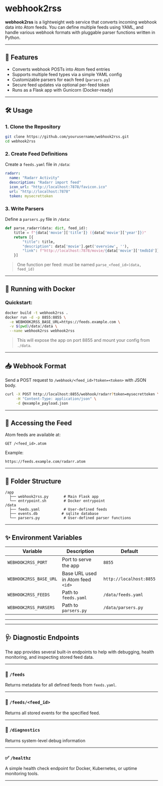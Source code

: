 # webhook2rss

**webhook2rss** is a lightweight web service that converts incoming webhook data into Atom feeds. You can define multiple feeds using YAML, and handle various webhook formats with pluggable parser functions written in Python.

---

## 🚀 Features

- Converts webhook POSTs into Atom feed entries
- Supports multiple feed types via a simple YAML config
- Customizable parsers for each feed (`parsers.py`)
- Secure feed updates via optional per-feed token
- Runs as a Flask app with Gunicorn (Docker-ready)

---

## 🛠️ Usage

### 1. Clone the Repository

```bash
git clone https://github.com/yourusername/webhook2rss.git
cd webhook2rss
```

### 2. Create Feed Definitions

Create a `feeds.yaml` file in `/data`:

```yaml
radarr:
  name: "Radarr Activity"
  description: "Radarr import feed"
  icon_url: "http://localhost:7878/favicon.ico"
  url: "http://localhost:7878"
  token: mysecrettoken
```

### 3. Write Parsers

Define a `parsers.py` file in `/data`:

```python
def parse_radarr(data: dict, feed_id):
    title = f"{data['movie']['title']} ({data['movie']['year']})"
    return [{
        "title": title,
        "description": data['movie'].get('overview', ''),
        "link": f"http://localhost:7878/movie/{data['movie']['tmdbId']}"
    }]
```

> One function per feed: must be named `parse_<feed_id>(data, feed_id)`

---

## 🐳 Running with Docker

### Quickstart:

```bash
docker build -t webhook2rss .
docker run -d -p 8855:8855 \
  -e WEBHOOK2RSS_BASE_URL=https://feeds.example.com \
  -v $(pwd)/data:/data \
  --name webhook2rss webhook2rss
```

> This will expose the app on port 8855 and mount your config from `./data`.

---

## 📥 Webhook Format

Send a POST request to `/webhook/<feed_id>?token=<token>` with JSON body.

```bash
curl -X POST http://localhost:8855/webhook/radarr?token=mysecrettoken \
     -H "Content-Type: application/json" \
     -d @example_payload.json
```

---

## 📡 Accessing the Feed

Atom feeds are available at:

```
GET /<feed_id>.atom
```

Example:

```
https://feeds.example.com/radarr.atom
```

---

## 📁 Folder Structure

```
/app
  ├── webhook2rss.py       # Main Flask app
  └── entrypoint.sh        # Docker entrypoint
/data
  ├── feeds.yaml           # User-defined feeds
  ├── events.db           # sqlite database
  └── parsers.py           # User-defined parser functions
```

---

## ✨ Environment Variables

| Variable                | Description                             | Default                  |
|-------------------------|-----------------------------------------|--------------------------|
| `WEBHOOK2RSS_PORT`      | Port to serve the app                   | `8855`                   |
| `WEBHOOK2RSS_BASE_URL`  | Base URL used in Atom feed `<id>`       | `http://localhost:8855`  |
| `WEBHOOK2RSS_FEEDS`     | Path to `feeds.yaml`                    | `/data/feeds.yaml`       |
| `WEBHOOK2RSS_PARSERS`   | Path to `parsers.py`                    | `/data/parsers.py`       |

---
---

## 🩺 Diagnostic Endpoints

The app provides several built-in endpoints to help with debugging, health monitoring, and inspecting stored feed data.

---

### 📘 `/feeds`

Returns metadata for all defined feeds from `feeds.yaml`.

---

### 📗 `/feeds/<feed_id>`

Returns all stored events for the specified feed.

---

### 📙 `/diagnostics`

Returns system-level debug information

---

### ✅ `/healthz`

A simple health check endpoint for Docker, Kubernetes, or uptime monitoring tools.

---

